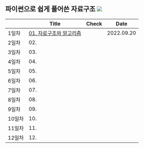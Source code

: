 ## 파이썬으로 쉽게 풀어쓴 자료구조 <img src="https://img.shields.io/badge/Python-3776AB?style=flat&logo=Python&logoColor=white"/>
| | Title | Check | Date |
|-|-------|-------|------|
| 1일차 | [01. 자료구조와 알고리즘](https://github.com/ChaCha0924/DATA-STRUCTURES-USING-PYTHON) | | 2022.09.20 |
| 2일차 | 02. | |  |
| 3일차 | 03. | |  |
| 4일차 | 04. | |  |
| 5일차 | 05. | |  |
| 6일차 | 06. | |  |
| 7일차 | 07. | |  |
| 8일차 | 08. | |  |
| 9일차 | 09. | |  |
| 10일차 | 10. | |  |
| 11일차 | 11. | |  |
| 12일차 | 12. | |  |
